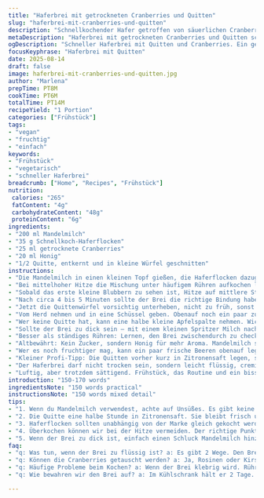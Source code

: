 ```yaml
---
title: "Haferbrei mit getrockneten Cranberries und Quitten"
slug: "haferbrei-mit-cranberries-und-quitten"
description: "Schnellkochender Hafer getroffen von säuerlichen Cranberries und süßen Quittenstückchen. Eine milde Süße durch Ahornsirup, ausgetauscht gegen Honig für mehr Tiefe. Milch durch Mandelmilch ersetzt, um cremig und leicht zu bleiben. Die Zubereitung bringt Geräusche des Blubberns und das typische Blubbern des Dudels, das signalisiert, wenn die Mischung langsam eindickt. Wichtig ist, dass der Brei nicht zu fest wird, sondern nur gebunden, mit kleinen weißen Bläschen an der Oberfläche. Perfekt auch für Frühaufsteher, die ein wenig Experiment mögen. Vermeide Überkochen, sonst wird’s zu zäh. Die Quitte bringt einen interessanten Twist, fruchtig, fein, ungewöhnlich aber macht Laune. Ein- bis zweimal gerührt ist besser als ständig, sonst fängt’s an zu kleben und zu klumpen."
metaDescription: "Haferbrei mit getrockneten Cranberries und Quitten schnell zubereitet. Ein leicht fruchtiges Frühstück für den perfekten Start in den Tag."
ogDescription: "Schneller Haferbrei mit Quitten und Cranberries. Ein gesunder Genuss, der den Morgen erhellt und garantiert gleich Laune macht."
focusKeyphrase: "Haferbrei mit Quitten"
date: 2025-08-14
draft: false
image: haferbrei-mit-cranberries-und-quitten.jpg
author: "Marlena"
prepTime: PT8M
cookTime: PT6M
totalTime: PT14M
recipeYield: "1 Portion"
categories: ["Frühstück"]
tags:
- "vegan"
- "fruchtig"
- "einfach"
keywords:
- "Frühstück"
- "vegetarisch"
- "schneller Haferbrei"
breadcrumb: ["Home", "Recipes", "Frühstück"]
nutrition: 
 calories: "265"
 fatContent: "4g"
 carbohydrateContent: "48g"
 proteinContent: "6g"
ingredients:
- "200 ml Mandelmilch"
- "35 g Schnellkoch-Haferflocken"
- "25 ml getrocknete Cranberries"
- "20 ml Honig"
- "1/2 Quitte, entkernt und in kleine Würfel geschnitten"
instructions:
- "Die Mandelmilch in einen kleinen Topf gießen, die Haferflocken dazugeben, ebenso die Cranberries und den Honig. Die Quittenstücke erst einmal noch beiseitelegen."
- "Bei mittelhoher Hitze die Mischung unter häufigem Rühren aufkochen lassen, die Zutaten wollen nicht anbrennen, Holzlöffel ist die beste Wahl, Plastik verfärbt sich schnell bei Hitze."
- "Sobald das erste kleine Blubbern zu sehen ist, Hitze auf mittlere Stufe reduzieren. Das Blubbern sorgt dafür, dass der Brei langsam bindet – NICHT zu viel rühren, nur so viel wie nötig, damit nichts anhängt."
- "Nach circa 4 bis 5 Minuten sollte der Brei die richtige Bindung haben, leicht cremig, nicht zu fest, am besten die Konsistenz mit dem Löffel prüfen, er soll an der Seite haften, aber noch weich fallen."
- "Jetzt die Quittenwürfel vorsichtig unterheben, nicht zu früh, sonst werden sie matschig. Bei geschlossenem Deckel noch eine Minute ziehen lassen, so werden sie warm, behalten aber noch Struktur."
- "Vom Herd nehmen und in eine Schüssel geben. Obenauf noch ein paar zusätzliche Cranberries geben, für den Kontrast. Ein kleiner Schuss Honig drüber, für extra Süße – je nach Geschmack mehr oder weniger."
- "Wer keine Quitte hat, kann eine halbe kleine Apfelspalte nehmen. Wichtig ist die kleine Säure und die feste Textur, so bleibt es spannend beim Essen."
- "Sollte der Brei zu dick sein – mit einem kleinen Spritzer Milch nachjustieren. Zu dünn – noch kurz aufkochen, aber vorsichtig."
- "Besser als ständiges Rühren: Lernen, den Brei zwischendurch zu checken. Das Blubbern und die Oberflächenbläschen sind gute Anhaltspunkte, ebenso die leicht glänzende Oberfläche."
- "Altbewährt: Kein Zucker, sondern Honig für mehr Aroma. Mandelmilch sorgt für Schaum, Kuhmilch kann ersetzt werden, falls Laktose stört oder vegan. Nussmilch gibt immer eine süßliche Note – hier passt Mandel am besten."
- "Wer es noch fruchtiger mag, kann ein paar frische Beeren obenauf legen – Brombeeren oder Heidelbeeren passen hervorragend."
- "Kleiner Profi-Tipp: Die Quitten vorher kurz in Zitronensaft legen, sonst oxidiert sie schnell und wird braun."
- "Der Haferbrei darf nicht trocken sein, sondern leicht flüssig, cremig, samtig, mit kleinen Fruchtnoten, die sich beim Kauen entfalten."
- "Luftig, aber trotzdem sättigend. Frühstück, das Routine und ein bisschen Abenteuer verbindet."
introduction: "150-170 words"
ingredientsNote: "150 words practical"
instructionsNote: "150 words mixed detail"
tips:
- "1. Wenn du Mandelmilch verwendest, achte auf Unsüßes. Es gibt keine Überlagerung mit den Früchten. Auch Hafermilch ist eine gute Alternative; beides leicht."
- "2. Die Quitte eine halbe Stunde in Zitronensaft. Sie bleibt frisch und gräulich. Außerdem schmeckt sie knackig; super, wenn sie nicht matschig ist."
- "3. Haferflocken sollten unabhängig von der Marke gleich gekocht werden. Zu lange rühren? Brei wird zäh. Einmal umrühren genügt."
- "4. Überkochen können wir bei der Hitze vermeiden. Der richtige Punkt ist, wenn die Bläschen am Rand aufsteigen. Genau dann die Hitze reduzieren."
- "5. Wenn der Brei zu dick ist, einfach einen Schluck Mandelmilch hinzufügen. Das passiert schnell; aber nicht zu viel, sonst wird es wieder dünn."
faq:
- "q: Was tun, wenn der Brei zu flüssig ist? a: Es gibt 2 Wege. Den Brei länger kochen oder mehr Haferflocken dazugeben. Achte darauf; Rühren nicht vergessen."
- "q: Können die Cranberries getauscht werden? a: Ja, Rosinen oder Kirschen sind Alternativen. Aber der Geschmack verändert sich. Am besten die getrockneten Cranberries."
- "q: Häufige Probleme beim Kochen? a: Wenn der Brei klebrig wird. Rühren reduzieren. Und darauf achten, die Hitze zu regulieren, damit nichts anbrennt."
- "q: Wie bewahren wir den Brei auf? a: Im Kühlschrank hält er 2 Tage. Einfach wieder aufwärmen. Milch kann separat hinzugefügt werden, Aroma bleibt."

---
```

